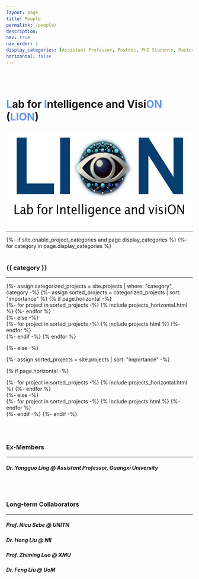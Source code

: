 ```yaml
---
layout: page
title: People
permalink: /people/
description:
nav: true
nav_order: 1
display_categories: [Assistant Professor, Postdoc, PhD Students, Master Students]
horizontal: false
---
```



<!-- pages/people.md -->
<br/><br/> 
# <strong style="color: #6495ED;">L</strong>ab for <strong style="color: #6495ED;">I</strong>ntelligence and Visi<strong style="color: #6495ED;">ON</strong> (<strong style="color: #6495ED;">LION</strong>)

<img title="a title" alt="" src="/others/SI/img/logo-new.jpg" width="555" height="255">

---------------------------------------------------------------
<div class="projects">
{%- if site.enable_project_categories and page.display_categories %}
  <!-- Display categorized projects -->
  {%- for category in page.display_categories %}
  <br>
  <br>
  <h3 class="category">{{ category }}</h3>
  <hr />
  {%- assign categorized_projects = site.projects | where: "category", category -%}
  {%- assign sorted_projects = categorized_projects | sort: "importance" %}
  <!-- Generate cards for each project -->
  {% if page.horizontal -%}
  <div class="container">
    <div class="row row-cols-2">
    {%- for project in sorted_projects -%}
      {% include projects_horizontal.html %}
    {%- endfor %}
    </div>
  </div>
  {%- else -%}
  <div class="grid">
    {%- for project in sorted_projects -%}
      {% include projects.html %}
    {%- endfor %}
  </div>
  {%- endif -%}
  {% endfor %}

{%- else -%}
<!-- Display projects without categories -->
  {%- assign sorted_projects = site.projects | sort: "importance" -%}
  <!-- Generate cards for each project -->
  {% if page.horizontal -%}
  <div class="container">
    <div class="row row-cols-2">
    {%- for project in sorted_projects -%}
      {% include projects_horizontal.html %}
    {%- endfor %}
    </div>
  </div>
  {%- else -%}
  <div class="grid">
    {%- for project in sorted_projects -%}
      {% include projects.html %}
    {%- endfor %}
  </div>
  {%- endif -%}
{%- endif -%}
</div>


<br/><br/> 
### Ex-Members
---------------------------------------------------------------

##### Dr. Yongguo Ling @ Assistant Professor, Guangxi University



<br/><br/> 
### Long-term Collaborators
---------------------------------------------------------------
##### Prof. Nicu Sebe @ UNITN

##### Dr. Hong Liu @ NII

##### Prof. Zhiming Luo @ XMU

##### Dr. Feng Liu @ UoM

<br>
<br>
<br>
